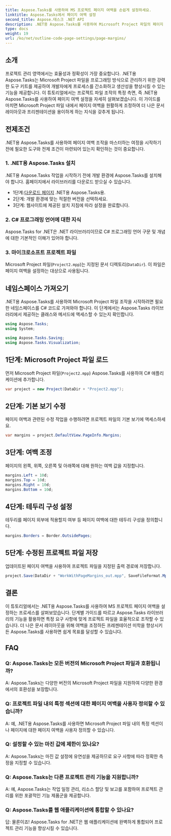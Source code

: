 ```yaml
---
title: Aspose.Tasks를 사용하여 MS 프로젝트 페이지 여백을 손쉽게 설정하세요.
linktitle: Aspose.Tasks에서 페이지 여백 설정
second_title: Aspose.태스크 .NET API
description: .NET용 Aspose.Tasks를 사용하여 Microsoft Project 파일의 페이지 여백을 조정하는 방법을 알아보세요. 문서 레이아웃과 프리젠테이션을 쉽게 향상하세요.
type: docs
weight: 19
url: /ko/net/outline-code-page-settings/page-margins/
---
```

## 소개
프로젝트 관리 영역에서는 효율성과 정확성이 가장 중요합니다. .NET용 Aspose.Tasks는 Microsoft Project 파일을 프로그래밍 방식으로 관리하기 위한 강력한 도구 키트를 제공하여 개발자에게 프로세스를 간소화하고 생산성을 향상시킬 수 있는 기능을 제공합니다. 이 튜토리얼에서는 프로젝트 파일 조작의 특정 측면, 즉 .NET용 Aspose.Tasks를 사용하여 페이지 여백 설정을 자세히 살펴보겠습니다. 이 가이드를 마치면 Microsoft Project 파일 내에서 페이지 여백을 원활하게 조정하여 더 나은 문서 레이아웃과 프리젠테이션을 용이하게 하는 지식을 갖추게 됩니다.
## 전제조건
.NET용 Aspose.Tasks를 사용하여 페이지 여백 조작을 마스터하는 여정을 시작하기 전에 필요한 도구와 전제 조건이 마련되어 있는지 확인하는 것이 중요합니다.
### 1. .NET용 Aspose.Tasks 설치
.NET용 Aspose.Tasks 작업을 시작하기 전에 개발 환경에 Aspose.Tasks를 설치해야 합니다. 홈페이지에서 라이브러리를 다운로드 받으실 수 있습니다.
-  1단계:[다운로드 페이지](https://releases.aspose.com/tasks/net/) .NET용 Aspose.Tasks용.
- 2단계: 개발 환경에 맞는 적절한 버전을 선택하세요.
- 3단계: 웹사이트에 제공된 설치 지침에 따라 설정을 완료합니다.
### 2. C# 프로그래밍 언어에 대한 지식
Aspose.Tasks for .NET은 .NET 라이브러리이므로 C# 프로그래밍 언어 구문 및 개념에 대한 기본적인 이해가 있어야 합니다.
### 3. 마이크로소프트 프로젝트 파일
Microsoft Project 파일(`Project2.mpp`)는 지정된 문서 디렉토리(`DataDir`). 이 파일은 페이지 여백을 설정하는 대상으로 사용됩니다.

## 네임스페이스 가져오기
.NET용 Aspose.Tasks를 사용하여 Microsoft Project 파일 조작을 시작하려면 필요한 네임스페이스를 C# 코드로 가져와야 합니다. 이 단계에서는 Aspose.Tasks 라이브러리에서 제공하는 클래스와 메서드에 액세스할 수 있는지 확인합니다.

```csharp
using Aspose.Tasks;
using System;

using Aspose.Tasks.Saving;
using Aspose.Tasks.Visualization;
```
## 1단계: Microsoft Project 파일 로드
먼저 Microsoft Project 파일(`Project2.mpp`) Aspose.Tasks를 사용하여 C# 애플리케이션에 추가합니다.
```csharp
var project = new Project(DataDir + "Project2.mpp");
```
## 2단계: 기본 보기 수정
페이지 여백과 관련된 수정 작업을 수행하려면 프로젝트 파일의 기본 보기에 액세스하세요.
```csharp
var margins = project.DefaultView.PageInfo.Margins;
```
## 3단계: 여백 조정
페이지의 왼쪽, 위쪽, 오른쪽 및 아래쪽에 대해 원하는 여백 값을 지정합니다.
```csharp
margins.Left = 10d;
margins.Top = 10d;
margins.Right = 10d;
margins.Bottom = 10d;
```
## 4단계: 테두리 구성 설정
테두리를 페이지 외부에 적용할지 여부 등 페이지 여백에 대한 테두리 구성을 정의합니다.
```csharp
margins.Borders = Border.OutsidePages;
```
## 5단계: 수정된 프로젝트 파일 저장
업데이트된 페이지 여백을 사용하여 프로젝트 파일을 지정된 출력 경로에 저장합니다.
```csharp
project.Save(DataDir + "WorkWithPageMargins_out.mpp", SaveFileFormat.Mpp);
```

## 결론
이 튜토리얼에서는 .NET용 Aspose.Tasks를 사용하여 MS 프로젝트 페이지 여백을 설정하는 프로세스를 살펴보았습니다. 단계별 가이드를 따르고 Aspose.Tasks 라이브러리의 기능을 활용하면 특정 요구 사항에 맞게 프로젝트 파일을 효율적으로 조작할 수 있습니다. 더 나은 문서 레이아웃을 위해 여백을 조정하든 프레젠테이션 미학을 향상시키든 Aspose.Tasks를 사용하면 쉽게 목표를 달성할 수 있습니다.
## FAQ
### Q: Aspose.Tasks는 모든 버전의 Microsoft Project 파일과 호환됩니까?
A: Aspose.Tasks는 다양한 버전의 Microsoft Project 파일을 지원하여 다양한 환경에서의 호환성을 보장합니다.
### Q: 프로젝트 파일 내의 특정 섹션에 대한 페이지 여백을 사용자 정의할 수 있습니까?
A: 예, .NET용 Aspose.Tasks를 사용하면 Microsoft Project 파일 내의 특정 섹션이나 페이지에 대한 페이지 여백을 사용자 정의할 수 있습니다.
### Q: 설정할 수 있는 마진 값에 제한이 있나요?
A: Aspose.Tasks는 마진 값 설정에 유연성을 제공하므로 요구 사항에 따라 정확한 측정을 지정할 수 있습니다.
### Q: Aspose.Tasks는 다른 프로젝트 관리 기능을 지원합니까?
A: 예, Aspose.Tasks는 작업 일정 관리, 리소스 할당 및 보고를 포함하여 프로젝트 관리를 위한 포괄적인 기능 제품군을 제공합니다.
### Q: Aspose.Tasks를 웹 애플리케이션에 통합할 수 있나요?
답: 물론이죠! Aspose.Tasks for .NET은 웹 애플리케이션에 완벽하게 통합되어 프로젝트 관리 기능을 향상시킬 수 있습니다.